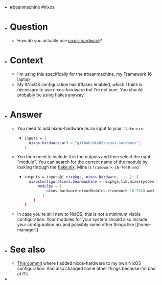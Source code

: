 - #beanmachine #nixos
- # Question
	- How do you actually use [nixos-hardware](https://github.com/NixOS/nixos-hardware)?
- # Context
	- I'm using this specifically for the #beanmachine, my Framework 16 laptop
	- My #NixOS configuration has #flakes enabled, which I think is necessary to use nixos-hardware but I'm not sure. You should probably be using flakes anyway.
- # Answer
	- You need to add nixos-hardware as an input to your `flake.nix`:
		- ```nix
		  inputs = {
		    nixos-hardware.url = "github:NixOS/nixos-hardware";
		  }
		  ```
	- You then need to include it in the outputs and then select the right "module". You can search for the correct name of the module by looking through the [flake.nix](https://github.com/NixOS/nixos-hardware/blob/master/flake.nix). Mine is `framework-16-7040-amd`
		- ```nix
		  outputs = inputs@{ nixpkgs, nixos-hardware, ... }: {
		  	nixosConfigurations.beanmachine = nixpkgs.lib.nixosSystem {
		      	modules = [
		          	nixos-hardware.nixosModules.framework-16-7040-amd
		          ]
		      }
		  }
		  ```
	- In case you're still new to NixOS, this is not a minimum viable configuration. Your modules for your system should also include your configuration.nix and possibly some other things like [[home-manager]]
- # See also
	- [This commit](https://github.com/UvixCreative/beanlaptop/commit/0ab5c00ba2dd0c32698c581a29ca7f534faecf51#diff-206b9ce276ab5971a2489d75eb1b12999d4bf3843b7988cbe8d687cfde61dea0) where I added nixos-hardware to my own NixOS configuration. And also changed some other things because I'm bad at Git.
-